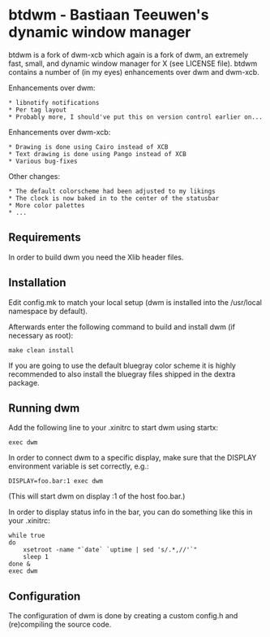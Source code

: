 # btdwm - Bastiaan Teeuwen's dynamic window manager
btdwm is a fork of dwm-xcb which again is a fork of dwm, an extremely fast, small, and dynamic window manager for X (see LICENSE file).
btdwm contains a number of (in my eyes) enhancements over dwm and dwm-xcb.

Enhancements over dwm:

	* libnotify notifications
	* Per tag layout
	* Probably more, I should've put this on version control earlier on...

Enhancements over dwm-xcb:

	* Drawing is done using Cairo instead of XCB
	* Text drawing is done using Pango instead of XCB
	* Various bug-fixes

Other changes:

	* The default colorscheme had been adjusted to my likings
	* The clock is now baked in to the center of the statusbar
	* More color palettes
	* ...


## Requirements
In order to build dwm you need the Xlib header files.


## Installation
Edit config.mk to match your local setup (dwm is installed into
the /usr/local namespace by default).

Afterwards enter the following command to build and install dwm (if
necessary as root):

    make clean install

If you are going to use the default bluegray color scheme it is highly
recommended to also install the bluegray files shipped in the dextra package.


## Running dwm
Add the following line to your .xinitrc to start dwm using startx:

    exec dwm

In order to connect dwm to a specific display, make sure that
the DISPLAY environment variable is set correctly, e.g.:

    DISPLAY=foo.bar:1 exec dwm

(This will start dwm on display :1 of the host foo.bar.)

In order to display status info in the bar, you can do something
like this in your .xinitrc:

    while true
    do
        xsetroot -name "`date` `uptime | sed 's/.*,//'`"
        sleep 1
    done &
    exec dwm


## Configuration
The configuration of dwm is done by creating a custom config.h
and (re)compiling the source code.
